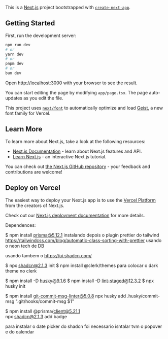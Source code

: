 This is a [Next.js](https://nextjs.org) project bootstrapped with [`create-next-app`](https://nextjs.org/docs/app/api-reference/cli/create-next-app).

## Getting Started

First, run the development server:

```bash
npm run dev
# or
yarn dev
# or
pnpm dev
# or
bun dev
```

Open [http://localhost:3000](http://localhost:3000) with your browser to see the result.

You can start editing the page by modifying `app/page.tsx`. The page auto-updates as you edit the file.

This project uses [`next/font`](https://nextjs.org/docs/app/building-your-application/optimizing/fonts) to automatically optimize and load [Geist](https://vercel.com/font), a new font family for Vercel.

## Learn More

To learn more about Next.js, take a look at the following resources:

- [Next.js Documentation](https://nextjs.org/docs) - learn about Next.js features and API.
- [Learn Next.js](https://nextjs.org/learn) - an interactive Next.js tutorial.

You can check out [the Next.js GitHub repository](https://github.com/vercel/next.js) - your feedback and contributions are welcome!

## Deploy on Vercel

The easiest way to deploy your Next.js app is to use the [Vercel Platform](https://vercel.com/new?utm_medium=default-template&filter=next.js&utm_source=create-next-app&utm_campaign=create-next-app-readme) from the creators of Next.js.

Check out our [Next.js deployment documentation](https://nextjs.org/docs/app/building-your-application/deploying) for more details.

Dependences:

$ npm install prisma@5.12.1
instalando depois o plugin prettier do tailwind
https://tailwindcss.com/blog/automatic-class-sorting-with-prettier
usando o neon tech de DB

usando tambem o 
https://ui.shadcn.com/

$ npx shadcn@2.1.3 init
$ npm install @clerk/themes   para colocar o dark theme no clerk

$ npm install -D husky@9.1.6
$ npm install -D lint-staged@12.3.2
$ npx husky init

$ npm install git-commit-msg-linter@5.0.8
npx husky add .husky/commit-msg ".git/hooks/commit-msg \$1"


$ npm install @prisma/client@5.21.1  
 npx shadcn@2.1.3 add badge


para instalar o date picker do shadcn foi necessario isntalar tvm o popover e do calendar